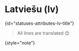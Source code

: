 # Latviešu (lv)
{id="statuses-attributes-lv-title"}


> All lines are translated 😊
>
{style="note"}
